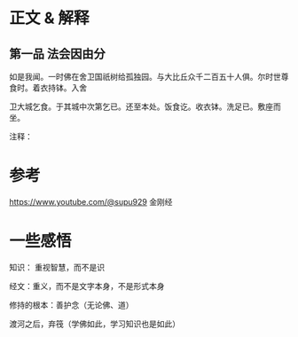 # 正文 & 解释

## 第一品   法会因由分

如是我闻。一时佛在舍卫国祇树给孤独园。与大比丘众千二百五十人俱。尔时世尊食时。着衣持钵。入舍

卫大城乞食。于其城中次第乞已。还至本处。饭食讫。收衣钵。洗足已。敷座而坐。



注释：





# 参考

https://www.youtube.com/@supu929  金刚经





# 一些感悟

知识： 重视智慧，而不是识

经文：重义，而不是文字本身，不是形式本身

修持的根本：善护念（无论佛、道）

渡河之后，弃筏（学佛如此，学习知识也是如此）
